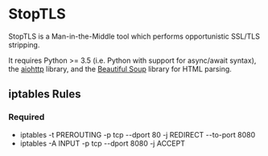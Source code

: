 # StopTLS

StopTLS is a Man-in-the-Middle tool which performs opportunistic SSL/TLS stripping.

It requires Python >= 3.5 (i.e. Python with support for async/await syntax), the [aiohttp](https://aiohttp.readthedocs.io/en/stable/) library, and the [Beautiful Soup](https://www.crummy.com/software/BeautifulSoup/) library for HTML parsing.

## iptables Rules
### Required
* iptables -t PREROUTING -p tcp --dport 80 -j REDIRECT --to-port 8080
* iptables -A INPUT -p tcp --dport 8080 -j ACCEPT

